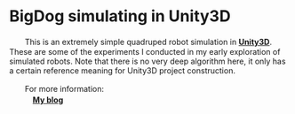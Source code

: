 # BigDog simulating in Unity3D
  
　　This is an extremely simple quadruped robot simulation in [**Unity3D**](https://unity.com/products). These are some of the experiments I conducted in my early exploration of simulated robots. Note that there is no very deep algorithm here, it only has a certain reference meaning for Unity3D project construction.  
  
　　For more information:  
  　　　[**My blog**](https://blog.csdn.net/qq_37389133/article/details/82927005?spm=1001.2014.3001.5502)  
     
  
